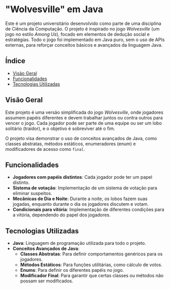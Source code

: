 # "Wolvesville" em Java

Este é um projeto universitário desenvolvido como parte de uma disciplina de Ciência da Computação. O projeto é inspirado no jogo *Wolvesville* (um jogo no estilo *Among Us*), focado em elementos de dedução social e estratégias. Todo o jogo foi implementado em Java puro, sem o uso de APIs externas, para reforçar conceitos básicos e avançados da linguagem Java.

## Índice

- [Visão Geral](#visão-geral)
- [Funcionalidades](#funcionalidades)
- [Tecnologias Utilizadas](#tecnologias-utilizadas)

## Visão Geral

Este projeto é uma versão simplificada do jogo *Wolvesville*, onde jogadores assumem papéis diferentes e devem trabalhar juntos ou contra outros para vencer o jogo. Cada jogador pode ser parte de uma equipe ou ser um lobo solitário (traidor), e o objetivo é sobreviver até o fim.

O projeto visa demonstrar o uso de conceitos avançados de Java, como classes abstratas, métodos estáticos, enumeradores (enum) e modificadores de acesso como `final`.

## Funcionalidades

- **Jogadores com papéis distintos**: Cada jogador pode ter um papel distinto.
- **Sistema de votação**: Implementação de um sistema de votação para eliminar suspeitos.
- **Mecânicas de Dia e Noite**: Durante a noite, os lobos fazem suas jogadas, enquanto durante o dia os jogadores discutem e votam.
- **Condicionais para vitória**: Implementação de diferentes condições para a vitória, dependendo do papel dos jogadores.

## Tecnologias Utilizadas

- **Java**: Linguagem de programação utilizada para todo o projeto.
- **Conceitos Avançados de Java**:
  - **Classes Abstratas**: Para definir comportamentos genéricos para os jogadores.
  - **Métodos Estáticos**: Para funções utilitárias, como cálculo de votos.
  - **Enums**: Para definir os diferentes papéis no jogo.
  - **Modificador Final**: Para garantir que certas classes ou métodos não possam ser modificados.
